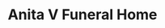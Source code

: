 ---
title: "Anita V Funeral Home"
url: /general-santos/anita-v-funeral-home/
shop: funeral directors
---